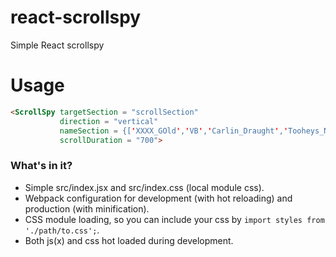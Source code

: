 # react-scrollspy
Simple React scrollspy


# Usage

```html
<ScrollSpy targetSection = "scrollSection" 
           direction = "vertical" 
           nameSection = {['XXXX_GOld','VB','Carlin_Draught','Tooheys_New']}
           scrollDuration = "700">
```


### What's in it?

* Simple src/index.jsx and src/index.css (local module css).
* Webpack configuration for development (with hot reloading) and production (with minification).
* CSS module loading, so you can include your css by ```import styles from './path/to.css';```.
* Both js(x) and css hot loaded during development.



